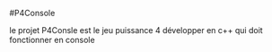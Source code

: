 #P4Console

le projet P4Consle est le jeu puissance 4 développer en c++ qui doit fonctionner en console